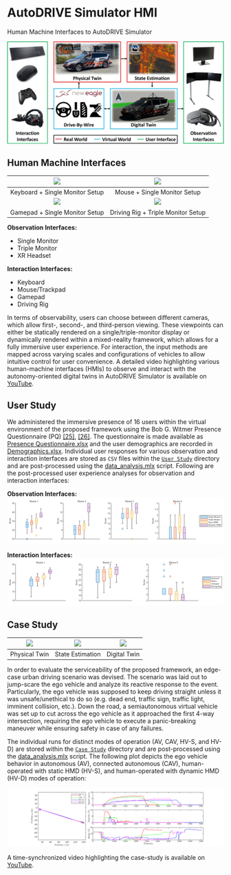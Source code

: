 # AutoDRIVE Simulator HMI
Human Machine Interfaces to AutoDRIVE Simulator

![Framework](Media/Framework.jpg)

## Human Machine Interfaces

<table>
<thead>
  <tr>
    <th align="center"><img src="Media/Keyboard.gif"></th>
    <th align="center"><img src="Media/Mouse.gif"></th>
  </tr>
</thead>
<tbody>
  <tr>
    <td align="center">Keyboard + Single Monitor Setup</td>
    <td align="center">Mouse + Single Monitor Setup</td>
  </tr>
  <tr>
    <td align="center"><img src="Media/Gamepad.gif"></td>
    <td align="center"><img src="Media/Driving Rig.gif"></td>
  </tr>
  <tr>
    <td align="center">Gamepad + Single Monitor Setup</td>
    <td align="center">Driving Rig + Triple Monitor Setup</td>
  </tr>
</tbody>
</table>

**Observation Interfaces:**
- Single Monitor
- Triple Monitor
- XR Headset

**Interaction Interfaces:**
- Keyboard
- Mouse/Trackpad
- Gamepad
- Driving Rig

In terms of observability, users can choose between different cameras, which allow first-, second-, and third-person viewing. These viewpoints can either be statically rendered on a single/triple-monitor display or dynamically rendered within a mixed-reality framework, which allows for a fully immersive user experience. For interaction, the input methods are mapped across varying scales and configurations of vehicles to allow intuitive control for user convenience. A detailed video highlighting various human-machine interfaces (HMIs) to observe and interact with the autonomy-oriented digital twins in AutoDRIVE Simulator is available on [YouTube](https://youtu.be/_cwrw1w5d_g?feature=shared).

## User Study

We administered the immersive presence of 16 users within the virtual environment of the proposed framework using the Bob G. Witmer Presence Questionnaire (PQ) [[25]](https://doi.org/10.1162/105474698565686), [[26]](https://doi.org/10.1162/105474605323384654). The questionnaire is made available as [Presence Questionnaire.xlsx](User%20Study/Presence%20Questionnaire.xlsx) and the user demographics are recorded in [Demographics.xlsx](User%20Study/Demographics.xlsx). Individual user responses for various observation and interaction interfaces are stored as `CSV` files within the [`User Study`](User%20Study) directory and are post-processed using the [data_analysis.mlx](User%20Study/data_analysis.mlx) script. Following are the post-processed user experience analyses for observation and interaction interfaces:

**Observation Interfaces:**
![User experience analyses for observation interfaces](User%20Study/data_analysis_observation.png)

**Interaction Interfaces:**
![User experience analyses for observation interfaces](User%20Study/data_analysis_interaction.png)

## Case Study

<table>
<thead>
  <tr>
    <th align="center"><img src="Media/Case Study - Physical Twin.gif"></th>
    <th align="center"><img src="Media/Case Study - RViz.gif"></th>
    <th align="center"><img src="Media/Case Study - Digital Twin.gif"></th>
  </tr>
</thead>
<tbody>
  <tr>
    <td align="center">Physical Twin</td>
    <td align="center">State Estimation</td>
    <td align="center">Digital Twin</td>
  </tr>
</tbody>
</table>

In order to evaluate the serviceability of the proposed framework, an edge-case urban driving scenario was devised. The scenario was laid out to jump-scare the ego vehicle and analyze its reactive response to the event. Particularly, the ego vehicle was supposed to keep driving straight unless it was unsafe/unethical to do so (e.g. dead end, traffic sign, traffic light, imminent collision, etc.). Down the road, a semiautonomous virtual vehicle was set up to cut across the ego vehicle as it approached the first 4-way intersection, requiring the ego vehicle to execute a panic-breaking maneuver while ensuring safety in case of any failures.

The individual runs for distinct modes of operation (AV, CAV, HV-S, and HV-D) are stored within the [`Case Study`](Case%20Study) directory and are post-processed using the [data_analysis.mlx](Case%20Study/data_analysis.mlx) script. The following plot depicts the ego vehicle behavior in autonomous (AV), connected autonomous (CAV), human-operated with static HMD (HV-S), and human-operated with dynamic HMD (HV-D) modes of operation:

![Ego vehicle behavior for panic-breaking case study](/Case%20Study/data_analysis.png)

 A time-synchronized video highlighting the case-study is available on [YouTube](https://youtu.be/gYeeRgntkpA?feature=shared).

